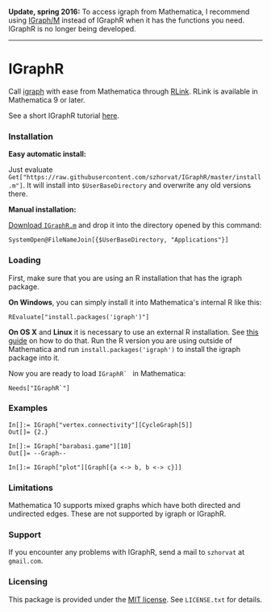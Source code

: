 **Update, spring 2016:** To access igraph from Mathematica, I recommend using [IGraph/M](https://github.com/szhorvat/IGraphM) instead of IGraphR when it has the functions you need.  IGraphR is no longer being developed.

----

IGraphR
=======

Call [igraph](http://igraph.org/) with ease from Mathematica through [RLink](http://reference.wolfram.com/mathematica/RLink/guide/RLink.html).  RLink is available in Mathematica 9 or later.

See a short IGraphR tutorial [here](http://www3.nd.edu/~szhorvat/pelican/using-igraph-from-mathematica.html).

### Installation

**Easy automatic install:**

Just evaluate `Get["https://raw.githubusercontent.com/szhorvat/IGraphR/master/install.m"]`.  It will install into `$UserBaseDirectory` and overwrite any old versions there.

**Manual installation:**

[Download `IGraphR.m`](https://raw.githubusercontent.com/szhorvat/IGraphR/master/IGraphR.m) and drop it into the directory opened by this command:

    SystemOpen@FileNameJoin[{$UserBaseDirectory, "Applications"}]

### Loading

First, make sure that you are using an R installation that has the igraph package.  

**On Windows**, you can simply install it into Mathematica's internal R like this:

    REvaluate["install.packages('igraph')"]

**On OS X** and **Linux** it is necessary to use an external R installation.  See [this guide](http://www.nd.edu/~szhorvat/pelican/setting-up-rlink-for-mathematica.html) on how to do that.  Run the R version you are using outside of Mathematica and run `install.packages('igraph')` to install the igraph package into it.

Now you are ready to load ``IGraphR` `` in Mathematica:

    Needs["IGraphR`"]

### Examples

```
In[]:= IGraph["vertex.connectivity"][CycleGraph[5]]
Out[]= {2.}

In[]:= IGraph["barabasi.game"][10]
Out[]= --Graph--

In[]:= IGraph["plot"][Graph[{a <-> b, b <-> c}]]
```

### Limitations

Mathematica 10 supports mixed graphs which have both directed and undirected edges.  These are not supported by igraph or IGraphR.

### Support

If you encounter any problems with IGraphR, send a mail to `szhorvat` at `gmail.com`.

### Licensing

This package is provided under the [MIT license](http://opensource.org/licenses/mit-license.html).  See `LICENSE.txt` for details.
